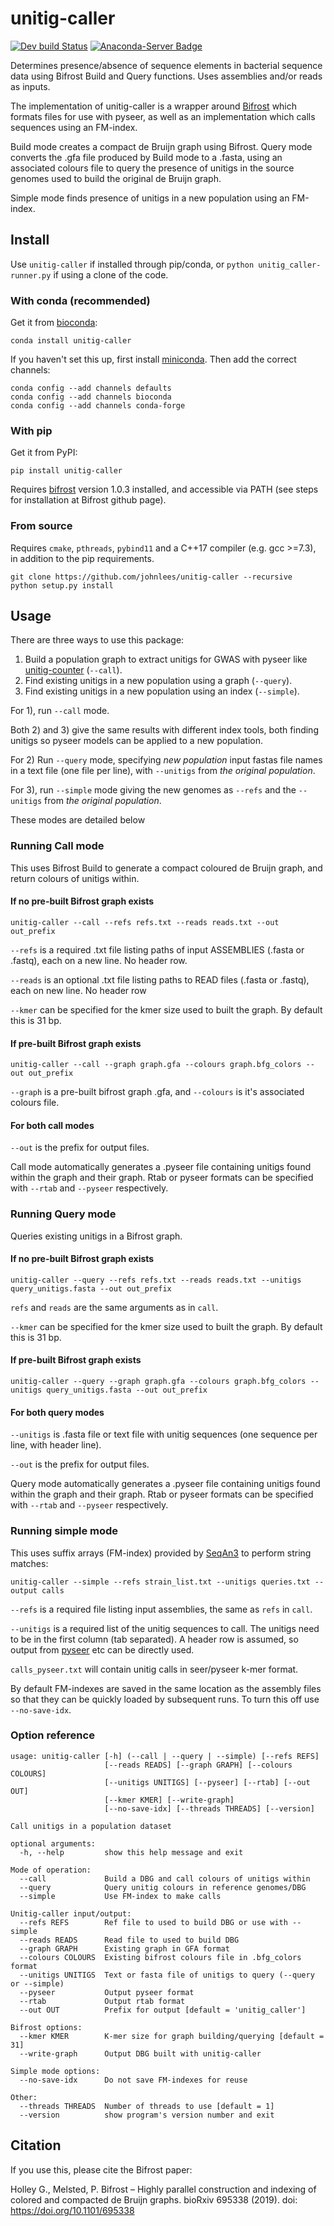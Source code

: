 # unitig-caller
[![Dev build Status](https://dev.azure.com/jlees/unitig-caller/_apis/build/status/johnlees.unitig-caller?branchName=master)](https://dev.azure.com/jlees/unitig-caller/_build/latest?definitionId=1&branchName=master)
[![Anaconda-Server Badge](https://anaconda.org/bioconda/unitig-caller/badges/version.svg)](https://anaconda.org/bioconda/unitig-caller)

Determines presence/absence of sequence elements in bacterial sequence
data using Bifrost Build and Query functions. Uses assemblies and/or reads as inputs.

The implementation of unitig-caller is a wrapper around [Bifrost](https://github.com/pmelsted/bifrost)
which formats files for use with pyseer, as well as an implementation which calls sequences
using an FM-index.

Build mode creates a compact de Bruijn graph using Bifrost. Query mode converts the .gfa
file produced by Build mode to a .fasta, using an associated colours file to query
the presence of unitigs in the source genomes used to build the original de Bruijn graph.

Simple mode finds presence of unitigs in a new population using an FM-index.

## Install

Use `unitig-caller` if installed through pip/conda, or
`python unitig_caller-runner.py` if using a clone of the code.

### With conda (recommended)
Get it from [bioconda](http://bioconda.github.io/):
```
conda install unitig-caller
```

If you haven't set this up, first install
[miniconda](https://docs.conda.io/en/latest/miniconda.html). Then
add the correct channels:
```
conda config --add channels defaults
conda config --add channels bioconda
conda config --add channels conda-forge
```

### With pip
Get it from PyPI:
```
pip install unitig-caller
```

Requires [bifrost](https://github.com/pmelsted/bifrost) version 1.0.3 installed, and accessible
via PATH (see steps for installation at Bifrost github page).

### From source
Requires `cmake`, `pthreads`, `pybind11` and a C++17 compiler (e.g. gcc >=7.3), in addition
to the pip requirements.
```
git clone https://github.com/johnlees/unitig-caller --recursive
python setup.py install
```

## Usage

There are three ways to use this package:
1. Build a population graph to extract unitigs for GWAS with pyseer like [unitig-counter](https://github.com/johnlees/unitig-counter) (`--call`).
2. Find existing unitigs in a new population using a graph (`--query`).
3. Find existing unitigs in a new population using an index (`--simple`).

For 1), run `--call` mode.

Both 2) and 3) give the same results with different index tools, both finding unitigs so pyseer models can be applied to a new population.

For 2) Run `--query` mode, specifying *new population* input fastas file names in a text file (one file per line), with `--unitigs` from *the original population*.

For 3), run `--simple` mode giving the new genomes as `--refs` and the `--unitigs` from *the original population*.

These modes are detailed below

### Running Call mode
This uses Bifrost Build to generate a compact coloured de Bruijn graph, and return colours of unitigs within.

#### If no pre-built Bifrost graph exists
```
unitig-caller --call --refs refs.txt --reads reads.txt --out out_prefix
```

`--refs` is a required .txt file listing paths of input ASSEMBLIES
(.fasta or .fastq), each on a new line. No header row.

`--reads` is an optional .txt file listing paths to READ files (.fasta or .fastq), each on new line. No header row

`--kmer` can be specified for the kmer size used to built the graph. By default this is 31 bp.

#### If pre-built Bifrost graph exists

```
unitig-caller --call --graph graph.gfa --colours graph.bfg_colors --out out_prefix
```

`--graph` is a pre-built bifrost graph .gfa, and `--colours` is it's associated colours file.

#### For both call modes

`--out` is the prefix for output files.

Call mode automatically generates a .pyseer file containing unitigs found within the graph and their graph. Rtab or pyseer
formats can be specified with `--rtab` and `--pyseer` respectively.

### Running Query mode
Queries existing unitigs in a Bifrost graph.

#### If no pre-built Bifrost graph exists
```
unitig-caller --query --refs refs.txt --reads reads.txt --unitigs query_unitigs.fasta --out out_prefix
```

`refs` and `reads` are the same arguments as in `call`.

`--kmer` can be specified for the kmer size used to built the graph. By default this is 31 bp.

#### If pre-built Bifrost graph exists

```
unitig-caller --query --graph graph.gfa --colours graph.bfg_colors --unitigs query_unitigs.fasta --out out_prefix
```

#### For both query modes

`--unitigs` is .fasta file or text file with unitig sequences (one sequence per line, with header line).

`--out` is the prefix for output files.

Query mode automatically generates a .pyseer file containing unitigs found within the graph and their graph. Rtab or pyseer
formats can be specified with `--rtab` and `--pyseer` respectively.

### Running simple mode
This uses suffix arrays (FM-index) provided by [SeqAn3](https://www.seqan.de/) to perform
string matches:
```
unitig-caller --simple --refs strain_list.txt --unitigs queries.txt --output calls
```

`--refs` is a required file listing input assemblies, the same as `refs` in `call`.

`--unitigs` is a required list of the unitig sequences to call. The unitigs need
to be in the first column (tab separated). A header row is assumed, so
output from [pyseer](https://github.com/mgalardini/pyseer) etc can be directly used.

`calls_pyseer.txt` will contain unitig calls in seer/pyseer k-mer format.

By default FM-indexes are saved in the same location as the assembly files so that they can
be quickly loaded by subsequent runs. To turn this off use `--no-save-idx`.

### Option reference
```
usage: unitig-caller [-h] (--call | --query | --simple) [--refs REFS]
                     [--reads READS] [--graph GRAPH] [--colours COLOURS]
                     [--unitigs UNITIGS] [--pyseer] [--rtab] [--out OUT]
                     [--kmer KMER] [--write-graph]
                     [--no-save-idx] [--threads THREADS] [--version]

Call unitigs in a population dataset

optional arguments:
  -h, --help         show this help message and exit

Mode of operation:
  --call             Build a DBG and call colours of unitigs within
  --query            Query unitig colours in reference genomes/DBG
  --simple           Use FM-index to make calls

Unitig-caller input/output:
  --refs REFS        Ref file to used to build DBG or use with --simple
  --reads READS      Read file to used to build DBG
  --graph GRAPH      Existing graph in GFA format
  --colours COLOURS  Existing bifrost colours file in .bfg_colors format
  --unitigs UNITIGS  Text or fasta file of unitigs to query (--query or --simple)
  --pyseer           Output pyseer format
  --rtab             Output rtab format
  --out OUT          Prefix for output [default = 'unitig_caller']

Bifrost options:
  --kmer KMER        K-mer size for graph building/querying [default = 31]
  --write-graph      Output DBG built with unitig-caller

Simple mode options:
  --no-save-idx      Do not save FM-indexes for reuse

Other:
  --threads THREADS  Number of threads to use [default = 1]
  --version          show program's version number and exit
```

## Citation

If you use this, please cite the Bifrost paper:

Holley G., Melsted, P. Bifrost – Highly parallel construction and indexing of colored and compacted de Bruijn graphs.
bioRxiv 695338 (2019). doi: https://doi.org/10.1101/695338
